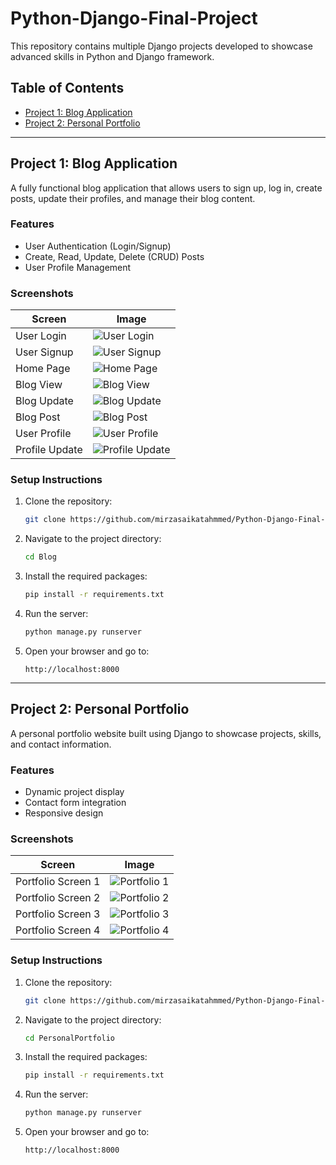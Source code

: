 # Python-Django-Final-Project

This repository contains multiple Django projects developed to showcase advanced skills in Python and Django framework.

## Table of Contents
- [Project 1: Blog Application](#project-1-blog-application)
- [Project 2: Personal Portfolio](#project-2-personal-portfolio)

---

## Project 1: Blog Application

A fully functional blog application that allows users to sign up, log in, create posts, update their profiles, and manage their blog content.

### Features
- User Authentication (Login/Signup)
- Create, Read, Update, Delete (CRUD) Posts
- User Profile Management

### Screenshots
| Screen | Image |
|-------|-------|
| User Login | ![User Login](Output/Blog%20User%20Login.png) |
| User Signup | ![User Signup](Output/Blog%20User%20Signup.png) |
| Home Page | ![Home Page](Output/Blog%20Home%20Page.png) |
| Blog View | ![Blog View](Output/Blog%20View.png) |
| Blog Update | ![Blog Update](Output/Blog%20Update.png) |
| Blog Post | ![Blog Post](Output/Blog%20Post.png) |
| User Profile | ![User Profile](Output/Blog%20User%20Profile.png) |
| Profile Update | ![Profile Update](Output/Blog%20User%20Profile%20Update.png) |

### Setup Instructions
1. Clone the repository:
   ```bash
   git clone https://github.com/mirzasaikatahmmed/Python-Django-Final-Project.git
   ```
2. Navigate to the project directory:
   ```bash
   cd Blog
   ```
3. Install the required packages:
   ```bash
   pip install -r requirements.txt
   ```
4. Run the server:
   ```bash
   python manage.py runserver
   ```
5. Open your browser and go to:
   ```
   http://localhost:8000
   ```

---

## Project 2: Personal Portfolio

A personal portfolio website built using Django to showcase projects, skills, and contact information.

### Features
- Dynamic project display
- Contact form integration
- Responsive design

### Screenshots
| Screen | Image |
|-------|-------|
| Portfolio Screen 1 | ![Portfolio 1](Output/Personal%20Portfolio%201.png) |
| Portfolio Screen 2 | ![Portfolio 2](Output/Personal%20Portfolio%202.png) |
| Portfolio Screen 3 | ![Portfolio 3](Output/Personal%20Portfolio%203.png) |
| Portfolio Screen 4 | ![Portfolio 4](Output/Personal%20Portfolio%204.png) |

### Setup Instructions
1. Clone the repository:
   ```bash
   git clone https://github.com/mirzasaikatahmmed/Python-Django-Final-Project.git
   ```
2. Navigate to the project directory:
   ```bash
   cd PersonalPortfolio
   ```
3. Install the required packages:
   ```bash
   pip install -r requirements.txt
   ```
4. Run the server:
   ```bash
   python manage.py runserver
   ```
5. Open your browser and go to:
   ```
   http://localhost:8000
   ```
